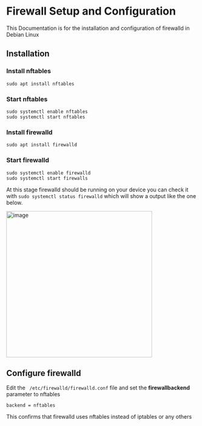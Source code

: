 # Firewall Setup and Configuration
This Documentation is for the installation and configuration of firewalld in Debian Linux

## Installation 
### Install nftables 
```
sudo apt install nftables
 ```
### Start nftables
```
sudo systemctl enable nftables         
sudo systemctl start nftables
```
### Install firewalld 
``` 
sudo apt install firewalld
```
### Start firewalld
```  
sudo systemctl enable firewalld       
sudo systemctl start firewalls
```

At this stage firewalld should be running on your device you can check it with ```sudo systemctl status firewalld``` which will show a output like the one below.   

<img width="384" alt="image" src="https://github.com/Krishks369/Luganoes_devops/assets/71367204/03f89245-c09f-49a5-87c8-672058fe044e">   


## Configure firewalld  
Edit the ``` /etc/firewalld/firewalld.conf``` file and set the **firewallbackend** parameter to nftables   

``` 
backend = nftables
 ```
This confirms that firewalld uses nftables instead of iptables or any others
